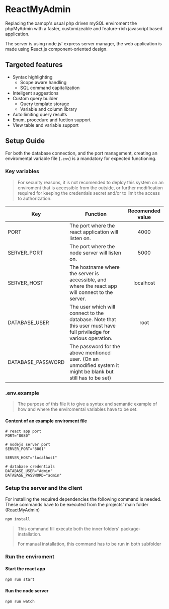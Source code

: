 # ReactMyAdmin

Replacing the xampp's usual php driven mySQL enviroment the phpMyAdmin with a faster, customizeable and feature-rich javascript based application.

The server is using node.js' express server manager, the web application is made using React.js component-oriented design.

## Targeted features

* Syntax highlighting
  * Scope aware handling
  * SQL command capitalization
* Inteligent suggestions
* Custom query builder
  * Query template storage
  * Variable and column library
* Auto limiting query results
* Enum, procedure and fuction support
* View table and variable support

## Setup Guide

For both the database connection, and the port management, creating an enviromental variable file (`.env`) is a mandatory for expected functioning.

### Key variables

> For security reasons, it is not recomended to deploy this system on an enviroment that is accessible from the outside, or further modification required for keeping the credentials secret and/or to limit the access to authorization.

| Key               | Function                                                                                                          | Recomended value |
| ------------------- | ------------------------------------------------------------------------------------------------------------------- | :----------------: |
| PORT              | The port where the react application will listen on.                                                              |       4000       |
| SERVER_PORT       | The port where the node server will listen on.                                                                    |       5000       |
| SERVER_HOST       | The hostname where the server is accessible, and where the react app will connect to the server.                  |    localhost    |
| DATABASE_USER     | The user which will connect to the database. Note that this user must have full priviledge for various operation. |       root       |
| DATABASE_PASSWORD | The password for the above mentioned user. (On an unmodified system it might be blank but still has to be set)    |                 |

### .env.example

> The purpose of this file it to give a syntax and semantic example of how and where the enviromental variables have to be set.

#### Content of an example enviroment file

```.env
# react app port
PORT="8080" 

# nodejs server port
SERVER_PORT="8001"

SERVER_HOST="localhost"

# database credentials
DATABASE_USER="Admin"
DATABASE_PASSWORD="admin"
```

### Setup the server and the client

For installing the required dependencies the following command is needed. These commands have to be executed from the projects' main folder (ReactMyAdmin)

```.cmd
npm install
```

> This command fill execute both the inner folders' package-installation.
>
> For manual installation, this command has to be run in both subfolder

### Run the enviroment

#### Start the react app

```.cmd
npm run start
```

#### Run the node server

```.cmd
npm run watch
```
